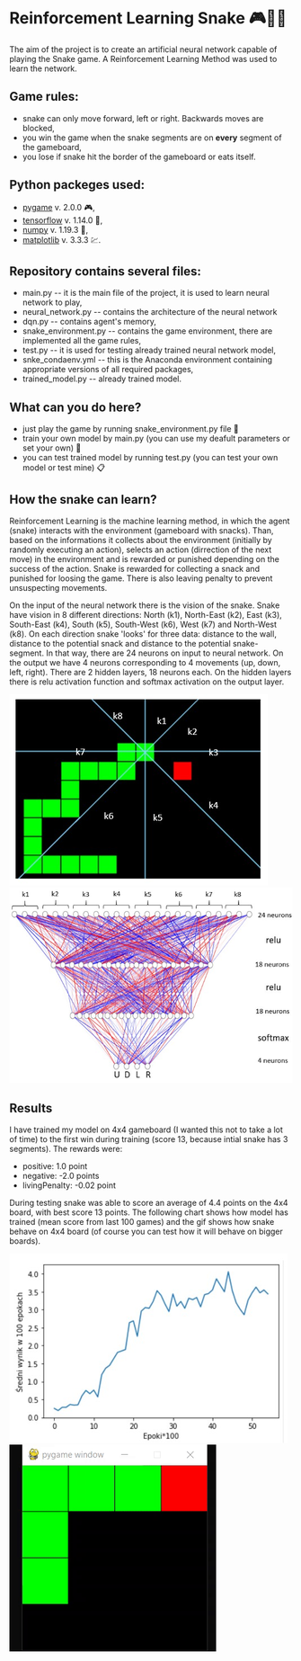 # Reinforcement Learning Snake :video_game::snake::brain:

The aim of the project is to create an artificial neural network capable of playing the Snake game. A Reinforcement Learning Method was used to learn the network.

## Game rules:
- snake can only move forward, left or right. Backwards moves are blocked,
- you win the game when the snake segments are on **every** segment of the gameboard,
- you lose if snake hit the border of the gameboard or eats itself.

## Python packeges used:
 - [pygame](https://www.pygame.org/) v. 2.0.0 :video_game:,
 - [tensorflow](https://www.tensorflow.org/) v. 1.14.0 :brain:,
 - [numpy](https://numpy.org/) v. 1.19.3 :1234:,
 - [matplotlib](https://matplotlib.org/) v. 3.3.3 :chart:.

## Repository contains several files:
- main.py -- it is the main file of the project, it is used to learn neural network to play,
- neural_network.py -- contains the architecture of the neural network
- dqn.py -- contains agent's memory,
- snake_environment.py -- contains the game environment, there are implemented all the game rules,
- test.py -- it is used for testing already trained neural network model,
- snke_condaenv.yml -- this is the Anaconda environment containing appropriate versions of all required packages,
- trained_model.py -- already trained model.

## What can you do here?
- just play the game by running snake_environment.py file :snake:
- train your own model by main.py (you can use my deafult parameters or set your own) :memo:
- you can test trained model by running test.py (you can test your own model or test mine) :clipboard:

## How the snake can learn?
Reinforcement Learning is the machine learning method, in which the agent (snake) interacts with the environment (gameboard with snacks). Than, based on the informations it collects about the environment (initially by randomly executing an action), selects an action (dirrection of the next move) in the environment and is rewarded or punished depending on the success of the action. Snake is rewarded for collecting a snack and punished for loosing the game. There is also leaving penalty to prevent unsuspecting movements.


On the input of the neural network there is the vision of the snake. Snake have vision in 8 different directions: North (k1), North-East (k2), East (k3), South-East (k4), South (k5), South-West (k6), West (k7) and North-West (k8). On each direction snake 'looks' for three data: distance to the wall, distance to the potential snack and distance to the potential snake-segment. In that way, there are 24 neurons on input to neural network. On the output we have 4 neurons corresponding to 4 movements (up, down, left, right). There are 2 hidden layers, 18 neurons each. On the hidden layers there is relu activation function and softmax activation on the output layer.

![directions](./images/directions.jpg) ![nn](./images/nn_schema.jpg)

## Results
I have trained my model on 4x4 gameboard (I wanted this not to take a lot of time) to the first win during training (score 13, because intial snake has 3 segments). The rewards were:
- positive: 1.0 point
- negative: -2.0 points
- livingPenalty: -0.02 point

During testing snake was able to score an average of 4.4 points on the 4x4 board, with best score 13 points. The following chart shows how model has trained (mean score from last 100 games) and the gif shows how snake behave on 4x4 board (of course you can test how it will behave on bigger boards).

![chart](./images/chart.jpg) ![4x4](./images/4x4gf.gif)







